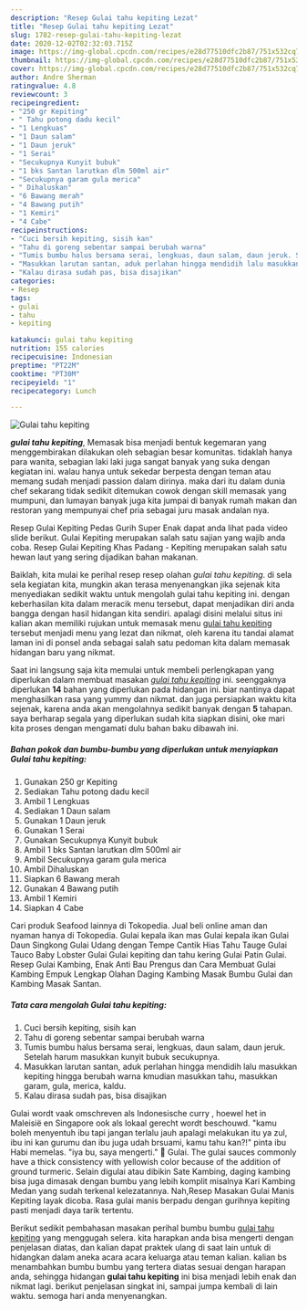 ```yaml
---
description: "Resep Gulai tahu kepiting Lezat"
title: "Resep Gulai tahu kepiting Lezat"
slug: 1782-resep-gulai-tahu-kepiting-lezat
date: 2020-12-02T02:32:03.715Z
image: https://img-global.cpcdn.com/recipes/e28d77510dfc2b87/751x532cq70/gulai-tahu-kepiting-foto-resep-utama.jpg
thumbnail: https://img-global.cpcdn.com/recipes/e28d77510dfc2b87/751x532cq70/gulai-tahu-kepiting-foto-resep-utama.jpg
cover: https://img-global.cpcdn.com/recipes/e28d77510dfc2b87/751x532cq70/gulai-tahu-kepiting-foto-resep-utama.jpg
author: Andre Sherman
ratingvalue: 4.8
reviewcount: 3
recipeingredient:
- "250 gr Kepiting"
- " Tahu potong dadu kecil"
- "1 Lengkuas"
- "1 Daun salam"
- "1 Daun jeruk"
- "1 Serai"
- "Secukupnya Kunyit bubuk"
- "1 bks Santan larutkan dlm 500ml air"
- "Secukupnya garam gula merica"
- " Dihaluskan"
- "6 Bawang merah"
- "4 Bawang putih"
- "1 Kemiri"
- "4 Cabe"
recipeinstructions:
- "Cuci bersih kepiting, sisih kan"
- "Tahu di goreng sebentar sampai berubah warna"
- "Tumis bumbu halus bersama serai, lengkuas, daun salam, daun jeruk. Setelah harum masukkan kunyit bubuk secukupnya."
- "Masukkan larutan santan, aduk perlahan hingga mendidih lalu masukkan kepiting hingga berubah warna kmudian masukkan tahu, masukkan garam, gula, merica, kaldu."
- "Kalau dirasa sudah pas, bisa disajikan"
categories:
- Resep
tags:
- gulai
- tahu
- kepiting

katakunci: gulai tahu kepiting 
nutrition: 155 calories
recipecuisine: Indonesian
preptime: "PT22M"
cooktime: "PT30M"
recipeyield: "1"
recipecategory: Lunch

---
```



![Gulai tahu kepiting](https://img-global.cpcdn.com/recipes/e28d77510dfc2b87/751x532cq70/gulai-tahu-kepiting-foto-resep-utama.jpg)

<b><i>gulai tahu kepiting</i></b>, Memasak bisa menjadi bentuk kegemaran yang menggembirakan dilakukan oleh sebagian besar komunitas. tidaklah hanya para wanita, sebagian laki laki juga sangat banyak yang suka dengan kegiatan ini. walau hanya untuk sekedar berpesta dengan teman atau memang sudah menjadi passion dalam dirinya. maka dari itu dalam dunia chef sekarang tidak sedikit ditemukan cowok dengan skill memasak yang mumpuni, dan lumayan banyak juga kita jumpai di banyak rumah makan dan restoran yang mempunyai chef pria sebagai juru masak andalan nya.

Resep Gulai Kepiting Pedas Gurih Super Enak dapat anda lihat pada video slide berikut. Gulai Kepiting merupakan salah satu sajian yang wajib anda coba. Resep Gulai Kepiting Khas Padang - Kepiting merupakan salah satu hewan laut yang sering dijadikan bahan makanan.

Baiklah, kita mulai ke perihal resep resep olahan <i>gulai tahu kepiting</i>. di sela sela kegiatan kita, mungkin akan terasa menyenangkan jika sejenak kita menyediakan sedikit waktu untuk mengolah gulai tahu kepiting ini. dengan keberhasilan kita dalam meracik menu tersebut, dapat menjadikan diri anda bangga dengan hasil hidangan kita sendiri. apalagi disini melalui situs ini kalian akan memiliki rujukan untuk memasak menu <u>gulai tahu kepiting</u> tersebut menjadi menu yang lezat dan nikmat, oleh karena itu tandai alamat laman ini di ponsel anda sebagai salah satu pedoman kita dalam memasak hidangan baru yang nikmat.


Saat ini langsung saja kita memulai untuk membeli perlengkapan yang diperlukan dalam membuat masakan <u><i>gulai tahu kepiting</i></u> ini. seenggaknya diperlukan <b>14</b> bahan yang diperlukan pada hidangan ini. biar nantinya dapat menghasilkan rasa yang yummy dan nikmat. dan juga persiapkan waktu kita sejenak, karena anda akan mengolahnya sedikit banyak dengan <b>5</b> tahapan. saya berharap segala yang diperlukan sudah kita siapkan disini, oke mari kita proses dengan mengamati dulu bahan baku dibawah ini.

<!--inarticleads1-->

##### Bahan pokok dan bumbu-bumbu yang diperlukan untuk menyiapkan Gulai tahu kepiting:

1. Gunakan 250 gr Kepiting
1. Sediakan  Tahu potong dadu kecil
1. Ambil 1 Lengkuas
1. Sediakan 1 Daun salam
1. Gunakan 1 Daun jeruk
1. Gunakan 1 Serai
1. Gunakan Secukupnya Kunyit bubuk
1. Ambil 1 bks Santan larutkan dlm 500ml air
1. Ambil Secukupnya garam gula merica
1. Ambil  Dihaluskan
1. Siapkan 6 Bawang merah
1. Gunakan 4 Bawang putih
1. Ambil 1 Kemiri
1. Siapkan 4 Cabe


Cari produk Seafood lainnya di Tokopedia. Jual beli online aman dan nyaman hanya di Tokopedia. Gulai kepala ikan mas Gulai kepala ikan Gulai Daun Singkong Gulai Udang dengan Tempe Cantik Hias Tahu Tauge Gulai Tauco Baby Lobster Gulai Gulai kepiting dan tahu kering Gulai Patin Gulai. Resep Gulai Kambing, Enak Anti Bau Prengus dan Cara Membuat Gulai Kambing Empuk Lengkap Olahan Daging Kambing Masak Bumbu Gulai dan Kambing Masak Santan. 

<!--inarticleads2-->

##### Tata cara mengolah Gulai tahu kepiting:

1. Cuci bersih kepiting, sisih kan
1. Tahu di goreng sebentar sampai berubah warna
1. Tumis bumbu halus bersama serai, lengkuas, daun salam, daun jeruk. Setelah harum masukkan kunyit bubuk secukupnya.
1. Masukkan larutan santan, aduk perlahan hingga mendidih lalu masukkan kepiting hingga berubah warna kmudian masukkan tahu, masukkan garam, gula, merica, kaldu.
1. Kalau dirasa sudah pas, bisa disajikan


Gulai wordt vaak omschreven als Indonesische curry , hoewel het in Maleisië en Singapore ook als lokaal gerecht wordt beschouwd. &#34;kamu boleh menyentuh ibu tapi jangan terlalu jauh apalagi melakukan itu ya zul, ibu ini kan gurumu dan ibu juga udah brsuami, kamu tahu kan?!&#34; pinta ibu Habi memelas. &#34;iya bu, saya mengerti.&#34; 🎦 Gulai. The gulai sauces commonly have a thick consistency with yellowish color because of the addition of ground turmeric. Selain digulai atau dibikin Sate Kambing, daging kambing bisa juga dimasak dengan bumbu yang lebih komplit misalnya Kari Kambing Medan yang sudah terkenal kelezatannya. Nah,Resep Masakan Gulai Manis Kepiting layak dicoba. Rasa gulai manis berpadu dengan gurihnya kepiting pasti menjadi daya tarik tertentu. 

Berikut sedikit pembahasan masakan perihal bumbu bumbu <u>gulai tahu kepiting</u> yang menggugah selera. kita harapkan anda bisa mengerti dengan penjelasan diatas, dan kalian dapat praktek ulang di saat lain untuk di hidangkan dalam aneka acara acara keluarga atau teman kalian. kalian bs menambahkan bumbu bumbu yang tertera diatas sesuai dengan harapan anda, sehingga hidangan <b>gulai tahu kepiting</b> ini bisa menjadi lebih enak dan nikmat lagi. berikut penjelasan singkat ini, sampai jumpa kembali di lain waktu. semoga hari anda menyenangkan.
